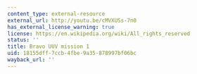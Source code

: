 ```yaml
---
content_type: external-resource
external_url: http://youtu.be/cMVXUSs-7n0
has_external_license_warning: true
license: https://en.wikipedia.org/wiki/All_rights_reserved
status: ''
title: Bravo UUV mission 1
uid: 18155dff-7ccb-4fbe-9a35-878997bf06bc
wayback_url: ''
---
```

